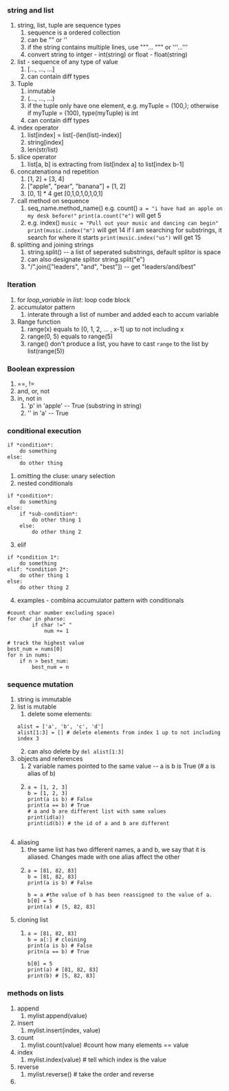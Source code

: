 ###  string and list
1. string, list, tuple are sequence types
	1. sequence is a ordered collection
	2. can be "" or '' 
	3. if the string contains multiple lines, use """... """ or '''...'''
	4. convert string to intger - int(string) or float - float(string)
2. list - sequence of any type of value
	1. [..., ..., ...]
	2. can contain diff types  
3. Tuple
	1. inmutable
	2. (..., ..., ...)
	3. if the tuple only have one element, e.g. myTuple = (100,); otherwise if myTuple = (100), type(myTuple) is int
	4. can contain diff types
4. index operator
	1. list[index] = list[-(len(list)-index)]
	2. string[index]
	3. len(str/list)
5. slice operator
	1. list[a, b] is extracting from list[index a] to list[index b-1]
6. concatenationa nd repetition
	1. [1, 2] + [3, 4] 
	2. ["apple", "pear", "banana"] + [1, 2]
	3. [0, 1] * 4 get [0,1,0,1,0,1,0,1]
7. call method on sequence
	1. seq_name.method_name() e.g. count()
	`a = "i have had an apple on my desk before!"`
	`print(a.count("e")` will get 5
	2. e.g. index()
	`music = "Pull out your music and dancing can begin"`
	`print(music.index("m")` will get 14
	if I am searching for substrings, it search for where it starts
	`print(music.index("us")` will get 15
8. splitting and joining strings
	1. string.split() -- a list of seperated substrings, default splitor is space
	2. can also designate splitor string.split("e")
	3. "/".join(["leaders", "and", "best"]) -- get "leaders/and/best"

### Iteration
1. for *loop_variable* in *list*:
	loop code block
2. accumulator pattern
	1. interate through a list of number and added each to accum variable 
3. Range function
	1. range(x) equals to [0, 1, 2, ... , x-1] up to not including x
	2. range(0, 5) equals to range(5)
	3. range() don't produce a list, you have to cast `range` to the list by list(range(5))

### Boolean expression
1. ==, !=
2. and, or, not
3. in, not in
	1. 'p' in 'apple' -- True (substring in string)
	2. '' in 'a' -- True

### conditional execution
```
if *condition*:
	do something
else:
	do other thing
```
1. omitting the cluse: unary selection
2. nested conditionals
```
if *condition*:
	do something
else:
	if *sub-condition*:
		do other thing 1
	else:
		do other thing 2
```
3. elif
```
if *condition 1*:
	do something
elif: *condition 2*:
	do other thing 1
else:
	do other thing 2
```
4. examples - combina accumulator pattern with conditionals
```
#count char number excluding space)
for char in pharse:
		if char !=" "
			num += 1
```
```
# track the highest value
best_num = nums[0]
for n in nums:
	if n > best_num:
		best_num = n
```

### sequence mutation
1. string is immutable
2. list is mutable
	1. delete some elements: 
	```
	alist = ['a', 'b', 'c', 'd']
	alist[1:3] = [] # delete elements from index 1 up to not including index 3 
	```
	2. can also delete by `del alist[1:3]`
3. objects and references
	1. 2 variable names pointed to the same value -- a is b is True (# a is alias of b)
	2. ``` 
	   a = [1, 2, 3]
	   b = [1, 2, 3]
	   print(a is b) # False
	   print(a == b) # True
	   # a and b are different list with same values
	   print(id(a)) 
	   print(id(b)) # the id of a and b are different
	```
4. aliasing
	1. the same list has two different names, a and b, we say that it is aliased. Changes made with one alias affect the other
	2. ``` 
	   a = [81, 82, 83]
	   b = [81, 82, 83]
	   print(a is b) # False

	   b = a #the value of b has been reassigned to the value of a.
	   b[0] = 5
	   print(a) # [5, 82, 83]
	   ```
5. cloning list
	1. ``` 
	   a = [81, 82, 83]
	   b = a[:] # cloining
	   print(a is b) # False
	   pritn(a == b) # True

	   b[0] = 5
	   print(a) # [81, 82, 83]
	   print(b) # [5, 82, 83]
	   ```
### methods on lists
1. append
	1. mylist.append(value)
2. insert
	1. mylist.insert(index, value)
3. count
	1. mylist.count(value) #count how many elements == value
4. index
	1. mylist.index(value) # tell which index is the value
5. reverse
	1. mylist.reverse() # take the order and reverse
6. 